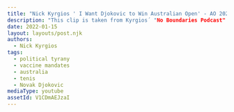 ```yaml
---
title: "Nick Kyrgios ' I Want Djokovic to Win Australian Open' - AO 2022"
description: "This clip is taken from Kyrgios´ "No Boundaries Podcast" The full episode is here: https://www.youtube.com/watch?v=mzh_o..."
date: 2022-01-15
layout: layouts/post.njk
authors:
  - Nick Kyrgios
tags:
  - political tyrany
  - vaccine mandates
  - australia
  - tenis
  - Novak Djokovic
mediaType: youtube
assetId: V1CDmAEJzaI
---
```

